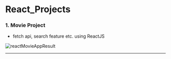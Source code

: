 # React_Projects

### 1. Movie Project

- fetch api, search feature etc. using ReactJS

![reactMovieAppResult](https://user-images.githubusercontent.com/48887925/124727542-c5daf580-df49-11eb-85a9-b58402ac3501.PNG)

--- 
